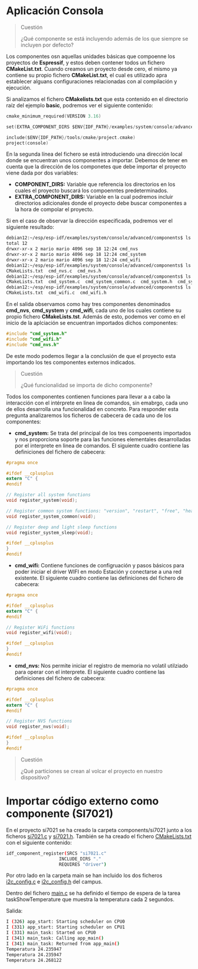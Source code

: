 # Aplicación Consola
>Cuestión
>
>¿Qué componente se está incluyendo además de los que siempre se incluyen por defecto?

Los componentes osn aquellas unidades básicas que compoenne los proyectos de **Espressif**, y estos deben contener todos un fichero **CMakeList.txt**. Cuando creamos un proyecto desde cero, el mismo ya contiene su propio fichero **CMakeList.txt**, el cual es utilizado apra establecer alguans configuraciones relacionadas con al compilación y ejecución.

Si analizamos el fichero **CMakelists.txt** que esta contenido en el directorio raíz del ejemplo **basic**, podremos ver el siguiente contenido:

```C
cmake_minimum_required(VERSION 3.16)

set(EXTRA_COMPONENT_DIRS $ENV{IDF_PATH}/examples/system/console/advanced/components)

include($ENV{IDF_PATH}/tools/cmake/project.cmake)
project(console)
```

En la segunda línea del fichero se está introduciendo una dirección local donde se encuentran unos componentes a importar. Debemos de tener en cuenta que la dirección de los componetes que debe importar el proyecto viene dada por dos variables:
 - **COMPONENT_DIRS:** Variable que referencia los directorios en los cuales el proyecto buscará los compoenntes predeterminados.
 - **EXTRA_COMPONENT_DIRS:** Variable en la cual podremos incluir directorios adicionales donde el proyecto debe buscar componentes a la hora de compolar el proyecto.

Si en el caso de observar la dirección especificada, podremos ver el siguiente resultado:

```BASH
debian12:~/esp/esp-idf/examples/system/console/advanced/components$ ls -l
total 12
drwxr-xr-x 2 mario mario 4096 sep 18 12:24 cmd_nvs
drwxr-xr-x 2 mario mario 4096 sep 18 12:24 cmd_system
drwxr-xr-x 2 mario mario 4096 sep 18 12:24 cmd_wifi
debian12:~/esp/esp-idf/examples/system/console/advanced/components$ ls cmd_nvs/
CMakeLists.txt  cmd_nvs.c  cmd_nvs.h
debian12:~/esp/esp-idf/examples/system/console/advanced/components$ ls cmd_system/
CMakeLists.txt  cmd_system.c  cmd_system_common.c  cmd_system.h  cmd_system_sleep.c
debian12:~/esp/esp-idf/examples/system/console/advanced/components$ ls cmd_wifi/
CMakeLists.txt  cmd_wifi.c  cmd_wifi.h
```

En el salida observamos como hay tres componentes denominados **cmd_nvs**, **cmd_system** y **cmd_wifi**, cada uno de los cuales contiene su propio fichero **CMakeLists.tst**. Además de esto, podemos ver como en el inicio de la aplciación se encuentran importados dichos componentes:

```C
#include "cmd_system.h"
#include "cmd_wifi.h"
#include "cmd_nvs.h"
```

De este modo podemos llegar a la conclusión de que el proyecto esta importando los tes componentes externos indicados.


>Cuestión
>
>¿Qué funcionalidad se importa de dicho componente?

Todos los componentes contienen funciones para llevar a a cabo la interacción con el intérprete en linea de comandos, sin emabrgo, cada uno de ellos desarrolla una funcionalidad en concreto. Para responder esta pregunta analizaremos los ficheros de cabecera de cada uno de los componentes:

- **cmd_system:** Se trata del principal de los tres compoenents importados y nos proporciona soporte para las funciones elementales desarrolladas por el interprete en linea de comandos. El siguiente cuadro contiene las definiciones del fichero de cabecera:

```C
#pragma once

#ifdef __cplusplus
extern "C" {
#endif

// Register all system functions
void register_system(void);

// Register common system functions: "version", "restart", "free", "heap", "tasks"
void register_system_common(void);

// Register deep and light sleep functions
void register_system_sleep(void);

#ifdef __cplusplus
}
#endif
```

 - **cmd_wifi:** Contiene funciones de configruación y pasos básicos para poder iniciar el driver WIFI en modo Estación y conectarse a una red existente. El siguiente cuadro contiene las definiciones del fichero de cabecera:

```C
#pragma once

#ifdef __cplusplus
extern "C" {
#endif

// Register WiFi functions
void register_wifi(void);

#ifdef __cplusplus
}
#endif
```

 - **cmd_nvs:** Nos permite iniciar el registro de memoria no volatil utilziado para operar con el interprete. El siguiente cuadro contiene las definiciones del fichero de cabecera:

```C
#pragma once

#ifdef __cplusplus
extern "C" {
#endif

// Register NVS functions
void register_nvs(void);

#ifdef __cplusplus
}
#endif
```

>Cuestión
>
>¿Qué particiones se crean al volcar el proyecto en nuestro dispositivo?






# Importar código externo como componente (SI7021)
En el proyecto si7021 se ha creado la carpeta components/si7021 junto a los ficheros [si7021.c](si70121/components/si70121/si7021.c) y [si7021.h](si70121/components/si70121/si7021.h). También se ha creado el fichero [CMakeLists.txt](si70121/components/si70121/CMakeLists.txt) con el siguiente contenido:
```BASH
idf_component_register(SRCS "si7021.c"
                    INCLUDE_DIRS "."
                    REQUIRES "driver")
```

Por otro lado en la carpeta main se han incluido los dos ficheros [i2c_config.c](si70121/main/i2c_config.c) e [i2c_config.h](si70121/main/i2c_config.h) del campus.

Dentro del fichero [main.c](si70121/main/main.c) se ha definido el tiempo de espera de la tarea taskShowTemperature que muestra la temperatura cada 2 segundos.

Salida:

```BASH
I (326) app_start: Starting scheduler on CPU0
I (331) app_start: Starting scheduler on CPU1
I (331) main_task: Started on CPU0
I (341) main_task: Calling app_main()
I (341) main_task: Returned from app_main()
Temperatura 24.235947
Temperatura 24.235947
Temperatura 24.268122
```

